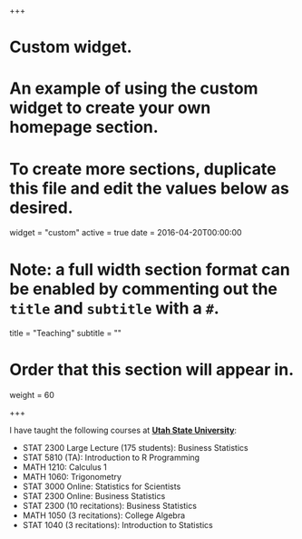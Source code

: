 +++
# Custom widget.
# An example of using the custom widget to create your own homepage section.
# To create more sections, duplicate this file and edit the values below as desired.
widget = "custom"
active = true
date = 2016-04-20T00:00:00

# Note: a full width section format can be enabled by commenting out the `title` and `subtitle` with a `#`.
title = "Teaching"
subtitle = ""

# Order that this section will appear in.
weight = 60

+++

I have taught the following courses at [**Utah State University**](https://www.usu.edu/):

- STAT 2300 Large Lecture (175 students): Business Statistics
- STAT 5810 (TA): Introduction to R Programming 
- MATH 1210: Calculus 1
- MATH 1060: Trigonometry
- STAT 3000 Online: Statistics for Scientists
- STAT 2300 Online: Business Statistics
- STAT 2300 (10 recitations): Business Statistics
- MATH 1050 (3 recitations): College Algebra
- STAT 1040 (3 recitations): Introduction to Statistics
